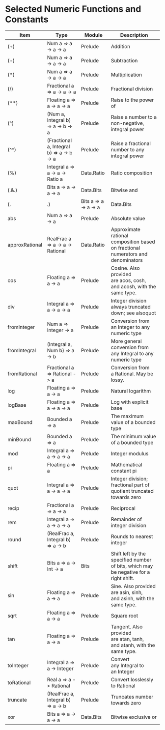 # Selected Numeric Functions and Constants

| Item  | Type  | Module  | Description |
|----|----|----|----|
| (+) | Num a => a -> a -> a  | Prelude | Addition  |
| (-) | Num a => a -> a -> a  | Prelude | Subtraction |
| (*) | Num a => a -> a -> a  | Prelude | Multiplication  |
| (/) | Fractional a => a -> a -> a | Prelude | Fractional division |
| (**)  | Floating a => a -> a -> a | Prelude | Raise to the power of |
| (^) | (Num a, Integral b) => a -> b -> a  | Prelude | Raise a number to a non-negative, integral power  |
| (^^)  | (Fractional a, Integral b) => a -> b -> a | Prelude | Raise a fractional number to any integral power |
| (%) | Integral a => a -> a -> Ratio a | Data.Ratio  | Ratio composition |
| (.&.) | Bits a => a -> a -> a | Data.Bits | Bitwise and |
| (.|.) | Bits a => a -> a -> a | Data.Bits | Bitwise or  |
| abs | Num a => a -> a | Prelude | Absolute value  |
| approxRational  | RealFrac a => a -> a -> Rational  | Data.Ratio  | Approximate rational composition based on fractional numerators and denominators  |
| cos | Floating a => a -> a  | Prelude | Cosine. Also provided are acos, cosh, and acosh, with the same type.  |
| div | Integral a => a -> a -> a | Prelude | Integer division always truncated down; see alsoquot  |
| fromInteger | Num a => Integer -> a | Prelude | Conversion from an Integer to any numeric type  |
| fromIntegral  | (Integral a, Num b) => a -> b | Prelude | More general conversion from any Integral to any numeric type |
| fromRational  | Fractional a => Rational -> a | Prelude | Conversion from a Rational. May be lossy. |
| log | Floating a => a -> a  | Prelude | Natural logarithm |
| logBase | Floating a => a -> a -> a | Prelude | Log with explicit base  |
| maxBound  | Bounded a => a  | Prelude | The maximum value of a bounded type |
| minBound  | Bounded a => a  | Prelude | The minimum value of a bounded type |
| mod | Integral a => a -> a -> a | Prelude | Integer modulus |
| pi  | Floating a => a | Prelude | Mathematical constant pi  |
| quot  | Integral a => a -> a -> a | Prelude | Integer division; fractional part of quotient truncated towards zero  |
| recip | Fractional a => a -> a  | Prelude | Reciprocal  |
| rem | Integral a => a -> a -> a | Prelude | Remainder of integer division |
| round | (RealFrac a, Integral b) => a -> b  | Prelude | Rounds to nearest integer |
| shift | Bits a => a -> Int -> a | Bits  | Shift left by the specified number of bits, which may be negative for a right shift.  |
| sin | Floating a => a -> a  | Prelude | Sine. Also provided are asin, sinh, and asinh, with the same type.  |
| sqrt  | Floating a => a -> a  | Prelude | Square root |
| tan | Floating a => a -> a  | Prelude | Tangent. Also provided are atan, tanh, and atanh, with the same type. |
| toInteger | Integral a => a -> Integer  | Prelude | Convert any Integral to an Integer  |
| toRational  | Real a => a -> Rational | Prelude | Convert losslessly to Rational  |
| truncate  | (RealFrac a, Integral b) => a -> b  | Prelude | Truncates number towards zero |
| xor | Bits a => a -> a -> a | Data.Bits | Bitwise exclusive or  |
